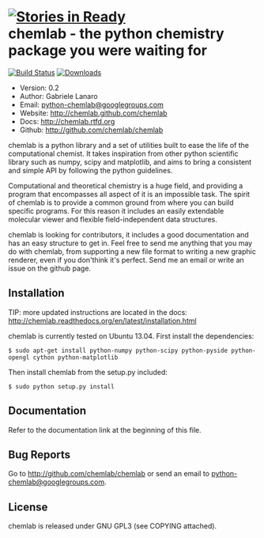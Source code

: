 [![Stories in Ready](http://badge.waffle.io/chemlab/chemlab.png)](http://waffle.io/chemlab/chemlab)  
chemlab - the python chemistry package you were waiting for
===========================================================

[![Build Status](https://travis-ci.org/chemlab/chemlab.png?branch=master)](https://travis-ci.org/chemlab/chemlab) [![Downloads](https://pypip.in/d/chemlab/badge.png)](https://crate.io/package/chemlab)

- Version: 0.2
- Author: Gabriele Lanaro
- Email: python-chemlab@googlegroups.com
- Website: http://chemlab.github.com/chemlab
- Docs: http://chemlab.rtfd.org
- Github: http://github.com/chemlab/chemlab

chemlab is a python library and a set of utilities built to ease the
life of the computational chemist. It takes inspiration from other
python scientific library such as numpy, scipy and matplotlib, and aims
to bring a consistent and simple API by following the python
guidelines.

Computational and theoretical chemistry is a huge field, and providing
a program that encompasses all aspect of it is an impossible task. The
spirit of chemlab is to provide a common ground from where you can
build specific programs. For this reason it includes an easily
extendable molecular viewer and flexible field-independent data
structures.

chemlab is looking for contributors, it includes a good documentation
and has an easy structure to get in. Feel free to send me anything that
you may do with chemlab, from supporting a new file format to writing
a new graphic renderer, even if you don'think it's perfect. Send me an
email or write an issue on the github page.

Installation
------------

TIP: more updated instructions are located in the docs:
     http://chemlab.readthedocs.org/en/latest/installation.html

chemlab is currently tested on Ubuntu 13.04. First install the dependencies:

    $ sudo apt-get install python-numpy python-scipy python-pyside python-opengl cython python-matplotlib

Then install chemlab from the setup.py included:

    $ sudo python setup.py install

Documentation
-------------

Refer to the documentation link at the beginning of this file.

Bug Reports
-----------

Go to http://github.com/chemlab/chemlab or send an email to python-chemlab@googlegroups.com.

License
-------

chemlab is released under GNU GPL3 (see COPYING attached).

